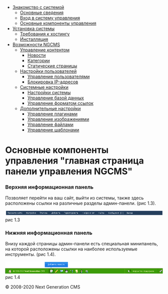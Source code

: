 -   [Знакомство с системой]()
    -   [Основные сведения](about.html)
    -   [Вход в систему управления](enter.html)
    -   [Основные компоненты управления](components.html)
-   [Установка системы]()
    -   [Требования к хостингу](hosting.html)
    -   [Инсталляция](installation.html)
-   [Возможности NGCMS]()
    -   [Управление контентом]()
        -   [Новости](news.html)
        -   [Категории](catigories.html)
        -   [Статические страницы](static.html)
    -   [Настройки пользователей]()
        -   [Управление пользователями](users.html)
        -   [Блокировка IP-адресов](ipban.html)
    -   [Системные настройки]()
        -   [Настройки системы](config.html)
        -   [Управление базой данных](dbo.html)
        -   [Управление форматом ссылок](urls.html)
    -   [Дополнительные настройки]()
        -   [Управление плагинами](plugins.html)
        -   [Управление изображениями](images.html)
        -   [Управление файлами](files.html)
        -   [Управление шаблонами](templates.html)

Основные компоненты управления "главная страница панели управления NGCMS"
=========================================================================

### Верхняя информационная панель

Позволяет перейти на ваш сайт, выйти из системы, также здесь расположены ссылки на различные разделы админ-панели. (рис 1.3).

![Главная страница системы управления](images/screenshots/main_1.png)
рис 1.3

### Нижняя информационная панель

Внизу каждой страницы админ-панели есть специальная минипанель, на которой расположены ссылки на наиболее используемые инструменты. (рис 1.4).

![Главная страница системы управления](images/screenshots/main_2.png)
рис 1.4

© 2008-2020 Next Generation CMS
